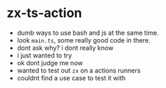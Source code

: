 # zx-ts-action

- dumb ways to use bash and js at the same time.
- look `main.ts`, some really good code in there.
- dont ask why? i dont really know
- i just wanted to try
- ok dont judge me now
- wanted to test out `zx` on a actions runners
- couldnt find a use case to test it with
